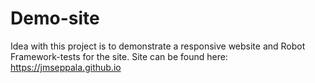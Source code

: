 # Demo-site

Idea with this project is to demonstrate a responsive website and Robot Framework-tests for the site.
Site can be found here:
https://jmseppala.github.io

